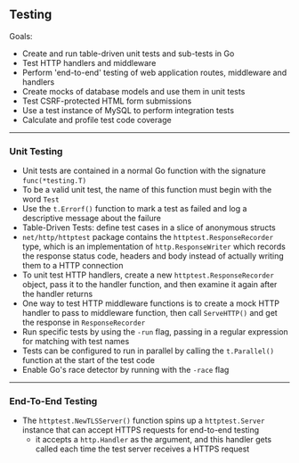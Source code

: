 ## Testing

Goals:
- Create and run table-driven unit tests and sub-tests in Go
- Test HTTP handlers and middleware
- Perform 'end-to-end' testing of web application routes, middleware and handlers
- Create mocks of database models and use them in unit tests
- Test CSRF-protected HTML form submissions
- Use a test instance of MySQL to perform integration tests
- Calculate and profile test code coverage

---
### Unit Testing

- Unit tests are contained in a normal Go function with the signature `func(*testing.T)`
- To be a valid unit test, the name of this function must begin with the word `Test`
- Use the `t.Errorf()` function to mark a test as failed and log a descriptive message about the failure
- Table-Driven Tests: define test cases in a slice of anonymous structs
- `net/http/httptest` package contains the `httptest.ResponseRecorder` type, which is an implementation of `http.ResponseWriter` which records the response status code, headers and body instead of actually writing them to a HTTP connection
- To unit test HTTP handlers, create a new `httptest.ResponseRecorder` object, pass it to the handler function, and then examine it again after the handler returns
- One way to test HTTP middleware functions is to create a mock HTTP handler to pass to middleware function, then call `ServeHTTP()` and get the response in `ResponseRecorder`
- Run specific tests by using the `-run` flag, passing in a regular expression for matching with test names
- Tests can be configured to run in parallel by calling the `t.Parallel()` function at the start of the test code
- Enable Go's race detector by running with the `-race` flag

---
### End-To-End Testing

- The `httptest.NewTLSServer()` function spins up a `httptest.Server` instance that can accept HTTPS requests for end-to-end testing
  - it accepts a `http.Handler` as the argument, and this handler gets called each time the test server receives a HTTPS request
